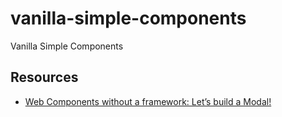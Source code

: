 # vanilla-simple-components
Vanilla Simple Components

## Resources

- [Web Components without a framework: Let’s build a Modal!](https://blog.bitsrc.io/web-components-without-a-framework-lets-build-a-modal-a450a4536340)

